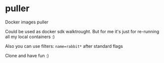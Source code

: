 # puller
Docker images puller

Could be used as docker sdk walktrought. But for me it's just for re-running all my local containers :)

Also you can use filters: `name=rabbit*` after standard flags

Clone and have fun :)
